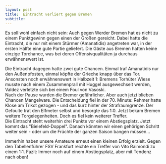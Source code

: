 ```yaml
---
layout: post
title:  Eintracht verliert gegen Bremen
subtitle:  
---
```


Es soll wohl einfach nicht sein: Auch gegen Werder Bremen hat es nicht zu einem Punktgewinn gegen einen der Großen gereicht. Dabei hatte die Eintracht, die nur mit einem Stürmer (Amanatidis) angetreten war, in der ersten Hälfte eine gute Partie geliefert. Die Gäste aus Bremen hatten keine einzige Torchance, was bei deren Offensivqualitäten ja durchaus erwähnenswert ist.

Die Eintracht dagegen hatte zwei gute Chancen. Einmal traf Amanatidis nur den Außenpfosten, einmal köpfte der Grieche knapp über das Tor. Ansonsten noch erwähnenswert in Halbzeit 1: Bremens Torhüter Wiese musste nach einem Zusammenprall mit Huggel ausgewechselt werden, Valdez verletzte sich bei einem Foul von Vasoski.  
Nach der Pause wurden die Bremer gefährlicher. Aber auch jetzt blieben Chancen Mangelware. Die Entscheidung fiel in der 70. Minute: Rehmer hatte Klose am Trikot gezogen - und das kurz hinter der Strafraumgrenze. Der Gefoulte trat den Elfmeter selbst und besorgte das 1:0. Jetzt bekam Bremen weitere Torgelegenheiten. Doch es fiel kein weiterer Treffer.  
Die Eintracht steht weiterhin drei Punkte vor einem Abstiegsplatz. Jetzt kommt das "Bielefeld-Doppel". Danach könnten wir einen gehörigen Schritt weiter sein - oder um die Früchte der ganzen Saison bangen müssen...

Immerhin haben unsere Amateure erneut einen kleinen Erfolg erzielt. Gegen den Tabellenführer FSV Frankfurt reichte ein Treffer von Vito Raimondi zu einem 1:1. Fazit: Immer noch auf einem Abstiegsplatz, aber mit Tendenz nach oben!
